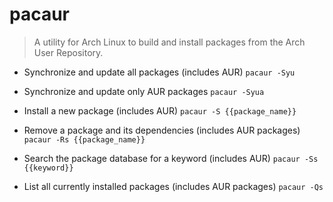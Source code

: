 # pacaur
> A utility for Arch Linux to build and install packages from the Arch User Repository.

- Synchronize and update all packages (includes AUR)
`pacaur -Syu`

- Synchronize and update only AUR packages
`pacaur -Syua`

- Install a new package (includes AUR)
`pacaur -S {{package_name}}`

- Remove a package and its dependencies (includes AUR packages)
`pacaur -Rs {{package_name}}`

- Search the package database for a keyword (includes AUR)
`pacaur -Ss {{keyword}}`

- List all currently installed packages (includes AUR packages)
`pacaur -Qs`
